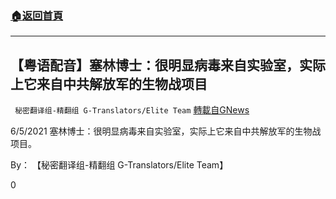 ###  [:house:返回首頁](https://github.com/ourhimalayas/txt)
---

## 【粤语配音】塞林博士：很明显病毒来自实验室，实际上它来自中共解放军的生物战项目
` 秘密翻译组-精翻组 G-Translators/Elite Team` [轉載自GNews](https://gnews.org/zh-hans/1312072/)

6/5/2021 塞林博士：很明显病毒来自实验室，实际上它来自中共解放军的生物战项目。

By： 【秘密翻译组-精翻组 G-Translators/Elite Team】

0

